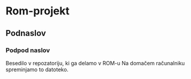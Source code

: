 # Rom-projekt
## Podnaslov
### Podpod naslov

Besedilo v repozatoriju, ki ga delamo v ROM-u
Na domačem računalniku spreminjamo to datoteko.
